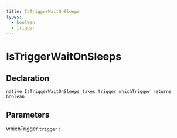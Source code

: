```yaml
---
title: IsTriggerWaitOnSleeps
types:
  - boolean
  - trigger
---
```


# IsTriggerWaitOnSleeps

## Declaration

```jass
native IsTriggerWaitOnSleeps takes trigger whichTrigger returns boolean
```

## Parameters
whichTrigger `trigger`
: 
